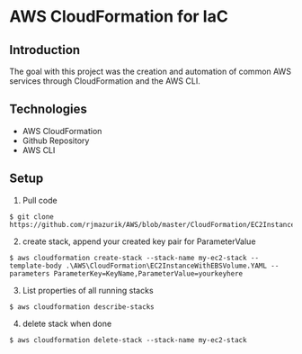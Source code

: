 # AWS CloudFormation for IaC

## Introduction
The goal with this project was the creation and automation of common AWS services through CloudFormation and the AWS CLI.

## Technologies 
* AWS CloudFormation 
* Github Repository 
* AWS CLI

## Setup
1. Pull code 
```
$ git clone https://github.com/rjmazurik/AWS/blob/master/CloudFormation/EC2InstanceWithEBSVolume.YAML 
```
2. create stack, append your created key pair for ParameterValue
```
$ aws cloudformation create-stack --stack-name my-ec2-stack --template-body .\AWS\CloudFormation\EC2InstanceWithEBSVolume.YAML --parameters ParameterKey=KeyName,ParameterValue=yourkeyhere
```
3. List properties of all running stacks
```
$ aws cloudformation describe-stacks
```
4. delete stack when done 
```
$ aws cloudformation delete-stack --stack-name my-ec2-stack
